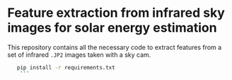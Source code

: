 # Feature extraction from infrared sky images for solar energy estimation

This repository contains all the necessary code to extract features from a set of infrared `.JP2` images taken with a sky cam.


```bash
   pip install -r requirements.txt
    ```